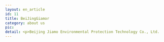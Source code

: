 ```yaml
---
layout: en_article
id: 11
title: BeiJingGiamor
category: about us
pic: 
detail: <p>Beijing Jiamo Environmental Protection Technology Co., Ltd. was established on November 22, 2013, with its registered address in Chaoyang District, Beijing. It is a private high-tech enterprise with dual high-tech (national high-tech, Zhongguancun high-tech) core products of research and development and production of polytetrafluoroethylene (PTFE) microporous membranes. It has complete intellectual property rights for the entire production equipment, process technology, and processes.</p><p></p><p><img src="/assets/images/5846843312659.jpg"  class="img-thumbnail" style="float:right; width:300px">In order to industrialize the polytetrafluoroethylene microporous membrane project, a production base was established in Wannian County, Shangrao City, Jiangxi Province in April 2017. In May 2021, a product research and development center, Zhejiang Jiamo New Material Research and Development Co., Ltd., was registered in Longwan District, Wenzhou City, Zhejiang Province. A cooperation agreement was signed with Zhongke Xin Photon (Zhejiang) Technology Development Co., Ltd. on January 5, 2023.</p><p>The core technology products of the company are polytetrafluoroethylene microporous membranes (PTFE membranes) and membrane products, with key performance indicators reaching the international advanced level. It has multiple patented technologies and has developed four major sectors and multiple application products, which are used in the fields of proton exchange membranes, biomedicine, textiles (special composite fabrics, military and police clothing, outdoor products, civilian textile), and environmental protection (industrial dust removal and fresh air systems).</p><p><img src="/assets/images/20241001215345.jpg"  class="img-thumbnail"/></p><p>Two sets of customized laminating equipment have been put into operation in Italy;<br>Four PTFE film production lines have been put into operation;<br>More than 100 employees,<br>Having a 20000 square meter independent production workshop;<br>Annual production capacity of 40 million square meters,<br>In 2020, the sales revenue exceeded 100 million yuan,<br>It is the first and currently the only domestic film materials company with indicators exceeding those of Gore Corporation in the United States.<br></p><p><img src="/assets/images/20241001220202.jpg"  class="img-thumbnail"/></p>
---
```


